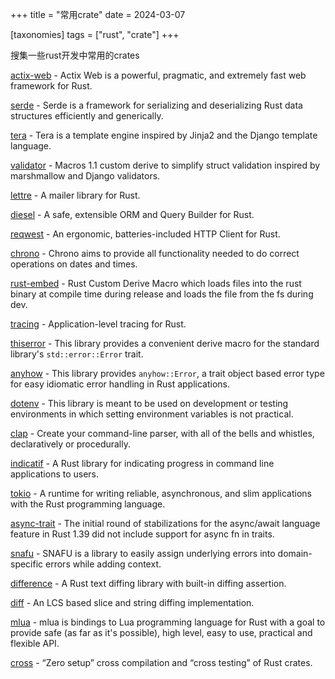 +++
title = "常用crate"
date = 2024-03-07

[taxonomies]
tags = ["rust", "crate"]
+++

搜集一些rust开发中常用的crates

[actix-web](https://crates.io/crates/actix-web) - Actix Web is a powerful, pragmatic, and extremely fast web framework for Rust.

[serde](https://crates.io/crates/serde) - Serde is a framework for serializing and deserializing Rust data structures efficiently and generically.

[tera](https://crates.io/crates/tera) - Tera is a template engine inspired by Jinja2 and the Django template language.

[validator](https://crates.io/crates/validator) - Macros 1.1 custom derive to simplify struct validation inspired by marshmallow and Django validators.

[lettre](https://crates.io/crates/lettre) - A mailer library for Rust.

[diesel](https://crates.io/crates/diesel) - A safe, extensible ORM and Query Builder for Rust.

[reqwest](https://crates.io/crates/reqwest) - An ergonomic, batteries-included HTTP Client for Rust.

[chrono](https://crates.io/crates/chrono) - Chrono aims to provide all functionality needed to do correct operations on dates and times.

[rust-embed](https://crates.io/crates/rust-embed) - Rust Custom Derive Macro which loads files into the rust binary at compile time during release and loads the file from the fs during dev.

[tracing](https://crates.io/crates/tracing) - Application-level tracing for Rust.

[thiserror](https://crates.io/crates/thiserror) - This library provides a convenient derive macro for the standard library's `std::error::Error` trait.

[anyhow](https://crates.io/crates/anyhow) - This library provides `anyhow::Error`, a trait object based error type for easy idiomatic error handling in Rust applications.

[dotenv](https://crates.io/crates/dotenv) - This library is meant to be used on development or testing environments in which setting environment variables is not practical.

[clap](https://crates.io/crates/clap) - Create your command-line parser, with all of the bells and whistles, declaratively or procedurally.

[indicatif](https://crates.io/crates/indicatif) - A Rust library for indicating progress in command line applications to users.

[tokio](https://crates.io/crates/tokio) - A runtime for writing reliable, asynchronous, and slim applications with the Rust programming language.

[async-trait](https://crates.io/crates/async-trait) - The initial round of stabilizations for the async/await language feature in Rust 1.39 did not include support for async fn in traits.

[snafu](https://crates.io/crates/snafu) - SNAFU is a library to easily assign underlying errors into domain-specific errors while adding context.

[difference](https://crates.io/crates/difference) - A Rust text diffing library with built-in diffing assertion.

[diff](https://crates.io/crates/diff) - An LCS based slice and string diffing implementation.

[mlua](https://crates.io/crates/mlua) - mlua is bindings to Lua programming language for Rust with a goal to provide safe (as far as it's possible), high level, easy to use, practical and flexible API.

[cross](https://crates.io/crates/cross) - “Zero setup” cross compilation and “cross testing” of Rust crates.
